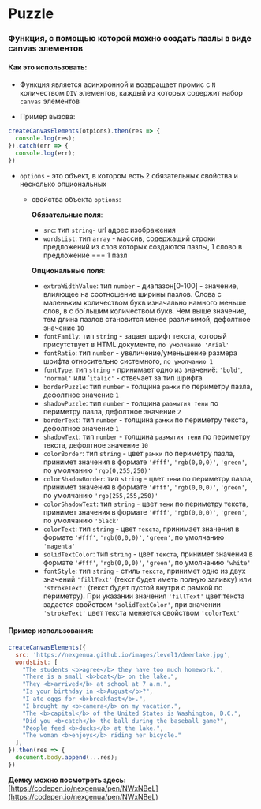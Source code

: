 # Puzzle

### Функция, с помощью которой можно создать пазлы в виде canvas элементов

#### Как это использовать:

- Функция является асинхронной и возвращает промис с `N` количеством `DIV` элементов, каждый из которых содержит набор `canvas` элементов

- Пример вызова:
```javascript
createCanvasElements(otpions).then(res => {
  console.log(res);
}).catch(err => {
  console.log(err);
})
```
- `options` - это объект, в котором есть 2 обязательных свойства и несколько опциональных
  - свойства объекта `options`:

    **Обязательные поля**:

    - `src`: тип `string`- url адрес изображения
    - `wordsList`: тип `array` - массив, содержащий строки предложений из слов которых создаются пазлы, 1 слово в предложение === 1 пазл

    **Опциональные поля**:

    - `extraWidthValue`: тип `number` - диапазон[0-100] - значение, влияющее на соотношение ширины пазлов. Слова с маленьким количеством букв изначально намного меньше слов, в с бо\`льшим количеством букв. Чем выше значение, тем длина пазлов становится менее различимой, дефолтное значение `10`
    - `fontFamily`: тип `string` - задает шрифт текста, который присутствует в HTML документе, `по умолчанию 'Arial'`
    - `fontRatio`: тип `number` - увеличение/уменьшение размера шрифта относительно системного, `по умолчанию 1`
    - `fontType`: тип `string` - принимает одно из значениё: `'bold'`, `'normal'` или '`italic'` - отвечает за тип шрифта
    - `borderPuzzle`: тип `number` - толщина `рамки` по периметру пазла, дефолтное значение `1`
    - `shadowPuzzle`: тип `number` - толщина `размытия тени` по периметру пазла, дефолтное значение `2`
    - `borderText`: тип `number` - толщина `рамки` по периметру текста, дефолтное значение `1`
    - `shadowText`: тип `number` - толщина `размытия тени` по периметру текста, дефолтное значение `10`
    - `colorBorder`: тип `string` - цвет `рамки` по периметру пазла, принимет значения в формате `'#fff'`, `'rgb(0,0,0)'`, `'green'`, по умолчанию `'rgb(0,255,250)'`
    - `colorShadowBorder`: тип `string` - цвет `тени` по периметру пазла, принимет значения в формате `'#fff'`, `'rgb(0,0,0)'`, `'green'`, по умолчанию `'rgb(255,255,250)'`
    - `colorShadowText`: тип `string` - цвет `тени` по периметру текста, принимет значения в формате `'#fff'`, `'rgb(0,0,0)'`, `'green'`, по умолчанию `'black'`
    - `colorText`: тип `string` - цвет `текста`, принимает значения в формате `'#fff'`, `'rgb(0,0,0)'`, `'green'`, по умолчанию `'magenta'`
    - `solidTextColor`: тип `string` - цвет `текста`, принимет значения в формате `'#fff'`, `'rgb(0,0,0)'`, `'green'`, по умолчанию `'white'`
    - `fontStyle`: тип `string` - стиль `текста`, принимет одно из двух значений `'fillText'` (текст будет иметь полную заливку) или `'strokeText'` (текст будет пустой внутри с рамкой по периметру). При указании значения `'fillText'` цвет текста задается свойством `'solidTextColor'`, при значении `'strokeText'` цвет текста меняется свойством `'colorText'`

#### Пример использования:

```javascript
createCanvasElements({
  src: 'https://nexgenua.github.io/images/level1/deerlake.jpg',
  wordsList: [
    "The students <b>agree</b> they have too much homework.",
    "There is a small <b>boat</b> on the lake.",
    "They <b>arrived</b> at school at 7 a.m.",
    "Is your birthday in <b>August</b>?",
    "I ate eggs for <b>breakfast</b>.",
    "I brought my <b>camera</b> on my vacation.",
    "The <b>capital</b> of the United States is Washington, D.C.",
    "Did you <b>catch</b> the ball during the baseball game?",
    "People feed <b>ducks</b> at the lake.",
    "The woman <b>enjoys</b> riding her bicycle."
  ],
}).then(res => {
  document.body.append(...res);
})
```

**Демку можно посмотреть здесь:** [https://codepen.io/nexgenua/pen/NWxNBeL](https://codepen.io/nexgenua/pen/NWxNBeL)
